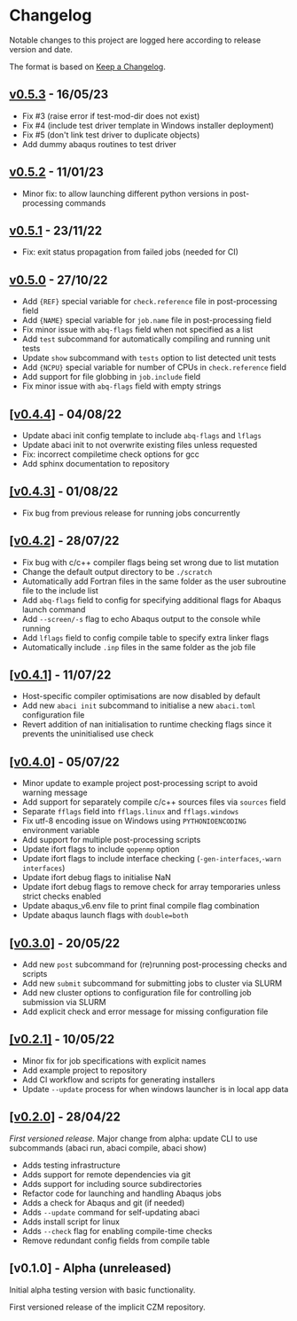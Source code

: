 # Changelog

Notable changes to this project are logged here according to release version and date.

The format is based on [Keep a Changelog](https://keepachangelog.com/en/1.0.0/).

## [v0.5.3](https://github.com/BristolCompositesInstitute/abaci/releases/tag/v0.5.3) - 16/05/23

- Fix #3 (raise error if test-mod-dir does not exist)
- Fix #4 (include test driver template in Windows installer deployment)
- Fix #5 (don't link test driver to duplicate objects)
- Add dummy abaqus routines to test driver

## [v0.5.2](https://github.com/BristolCompositesInstitute/abaci/releases/tag/v0.5.2) - 11/01/23

- Minor fix: to allow launching different python versions in post-processing commands

## [v0.5.1](https://github.com/BristolCompositesInstitute/abaci/releases/tag/v0.5.1) - 23/11/22

- Fix: exit status propagation from failed jobs (needed for CI)

## [v0.5.0](https://github.com/BristolCompositesInstitute/abaci/releases/tag/v0.5.0) - 27/10/22

- Add `{REF}` special variable for `check.reference` file in post-processing field
- Add `{NAME}` special variable for `job.name` file in post-processing field
- Fix minor issue with `abq-flags` field when not specified as a list
- Add `test` subcommand for automatically compiling and running unit tests
- Update `show` subcommand with `tests` option to list detected unit tests
- Add `{NCPU}` special variable for number of CPUs in `check.reference` field
- Add support for file globbing in `job.include` field
- Fix minor issue with `abq-flags` field with empty strings

## [[v0.4.4]](https://github.com/BristolCompositesInstitute/abaci/releases/tag/v0.4.4) - 04/08/22

- Update abaci init config template to include `abq-flags` and `lflags`
- Update abaci init to not overwrite existing files unless requested
- Fix: incorrect compiletime check options for gcc
- Add sphinx documentation to repository

## [[v0.4.3]](https://github.com/BristolCompositesInstitute/abaci/releases/tag/v0.4.3) - 01/08/22

- Fix bug from previous release for running jobs concurrently

## [[v0.4.2]](https://github.com/BristolCompositesInstitute/abaci/releases/tag/v0.4.2) - 28/07/22

- Fix bug with c/c++ compiler flags being set wrong due to list mutation
- Change the default output directory to be `./scratch`
- Automatically add Fortran files in the same folder as the user subroutine file to the include list
- Add `abq-flags` field to config for specifying additional flags for Abaqus launch command
- Add `--screen/-s` flag to echo Abaqus output to the console while running
- Add `lflags` field to config compile table to specify extra linker flags
- Automatically include `.inp` files in the same folder as the job file

## [[v0.4.1]](https://github.com/BristolCompositesInstitute/abaci/releases/tag/v0.4.1) - 11/07/22

- Host-specific compiler optimisations are now disabled by default
- Add new `abaci init` subcommand to initialise a new `abaci.toml` configuration file
- Revert addition of nan initialisation to runtime checking flags since it
  prevents the uninitialised use check

## [[v0.4.0]](https://github.com/BristolCompositesInstitute/abaci/releases/tag/v0.4.0) - 05/07/22

- Minor update to example project post-processing script to avoid warning message
- Add support for separately compile c/c++ sources files via `sources` field
- Separate `fflags` field into `fflags.linux` and `fflags.windows`
- Fix utf-8 encoding issue on Windows using `PYTHONIOENCODING` environment variable
- Add support for multiple post-processing scripts
- Update ifort flags to include `qopenmp` option
- Update ifort flags to include interface checking (`-gen-interfaces`,`-warn interfaces`)
- Update ifort debug flags to initialise NaN
- Update ifort debug flags to remove check for array temporaries unless strict checks enabled
- Update abaqus_v6.env file to print final compile flag combination
- Update abaqus launch flags with `double=both`

## [[v0.3.0]](https://github.com/BristolCompositesInstitute/abaci/releases/tag/v0.3.0) - 20/05/22

- Add new `post` subcommand for (re)running post-processing checks and scripts
- Add new `submit` subcommand for submitting jobs to cluster via SLURM
- Add new cluster options to configuration file for controlling job submission via SLURM
- Add explicit check and error message for missing configuration file


## [[v0.2.1]](https://github.com/BristolCompositesInstitute/abaci/releases/tag/v0.2.1) - 10/05/22

- Minor fix for job specifications with explicit names
- Add example project to repository
- Add CI workflow and scripts for generating installers
- Update `--update` process for when windows launcher is in local app data


## [[v0.2.0]](https://github.com/BristolCompositesInstitute/abaci/releases/tag/v0.2.0) - 28/04/22

_First versioned release._
Major change from alpha: update CLI to use subcommands (abaci run, abaci compile, abaci show)

- Adds testing infrastructure
- Adds support for remote dependencies via git
- Adds support for including source subdirectories
- Refactor code for launching and handling Abaqus jobs
- Adds a check for Abaqus and git (if needed)
- Adds `--update` command for self-updating abaci
- Adds install script for linux
- Adds `--check` flag for enabling compile-time checks
- Remove redundant config fields from compile table

## [v0.1.0] - Alpha (unreleased)

Initial alpha testing version with basic functionality.

First versioned release of the implicit CZM repository.
